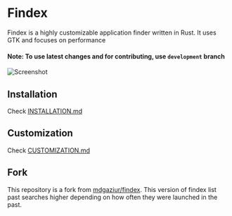 # Findex

Findex is a highly customizable application finder written in Rust. It uses GTK and focuses on performance
#### Note: To use latest changes and for contributing, use `development` branch

![Screenshot](screenshot.png)

## Installation
Check [INSTALLATION.md](./INSTALLATION.md)

## Customization
Check [CUSTOMIZATION.md](./CUSTOMIZATION.md)

## Fork
This repository is a fork from [mdgaziur/findex](https://github.com/mdgaziur/findex). This version of findex list past searches higher depending on how often they were launched in the past.
